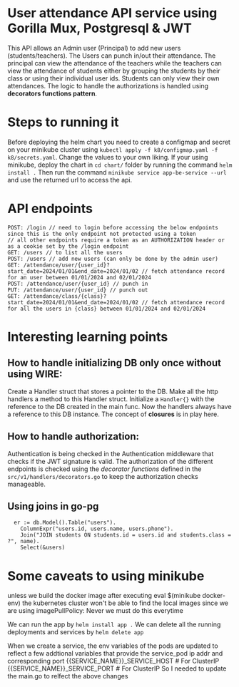 # User attendance API service using Gorilla Mux, Postgresql & JWT
This API allows an Admin user (Principal) to add new users (students/teachers). The Users can punch in/out their attendance.
The principal can view the attendance of the teachers while the teachers can view the attendance of students either by
grouping the students by their class or using their individual user ids. Students can only view their own attendances.
The logic to handle the authorizations is handled using **decorators functions pattern**.

# Steps to running it
Before deploying the helm chart you need to create a configmap and secret on your minikube cluster using
`kubectl apply -f k8/configmap.yaml -f k8/secrets.yaml`. Change the values to your own liking.
If your using minikube, deploy the chart in `cd chart/` folder by running the command `helm install .`
Then run the command `minikube service app-be-service --url` and use the returned url to access the api.

# API endpoints
```
POST: /login // need to login before accessing the below endpoints since this is the only endpoint not protected using a token
// all other endpoints require a token as an AUTHORIZATION header or as a cookie set by the /login endpoint
GET: /users // to list all the users
POST: /users // add new users (can only be done by the admin user)
GET: /attendance/user/{user_id}?start_date=2024/01/01&end_date=2024/01/02 // fetch attendance record for an user between 01/01/2024 and 02/01/2024
POST: /attendance/user/{user_id} // punch in
PUT: /attendance/user/{user_id} // punch out
GET: /attendance/class/{class}?start_date=2024/01/01&end_date=2024/01/02 // fetch attendance record for all the users in {class} between 01/01/2024 and 02/01/2024
```

# Interesting learning points
## How to handle initializing DB only once without using WIRE:
Create a Handler struct that stores a pointer to the DB. Make all the http handlers a method to this Handler struct.
Initialize a `Handler{}` with the reference to the DB created in the main func. Now the handlers always have a reference to this DB instance.
The concept of **closures** is in play here.

## How to handle authorization:
Authentication is being checked in the Authentication middleware that checks if the JWT signature is valid.
The authorization of the different endpoints is checked using the *decorator functions* defined in the `src/v1/handlers/decorators.go` 
to keep the authorization checks manageable.

## Using joins in go-pg
```
  er := db.Model().Table("users").
    ColumnExpr("users.id, users.name, users.phone").
    Join("JOIN students ON students.id = users.id and students.class = ?", name).
    Select(&users)
```

# Some caveats to using minikube 
unless we build the docker image after executing
eval $(minikube docker-env) the kubernetes cluster won't be able
to find the local images
since we are using imagePullPolicy: Never we must do this everytime

We can run the app by `helm install app .`
We can delete all the running deployments and services by `helm delete app`

When we create a service, the env variables of the pods are updated
to reflect a few addtional variables that provide the service_pod ip addr and corresponding port
{{SERVICE_NAME}}_SERVICE_HOST # For ClusterIP
{{SERVICE_NAME}}_SERVICE_PORT # For ClusterIP
So I needed to update the main.go to relfect the above changes
